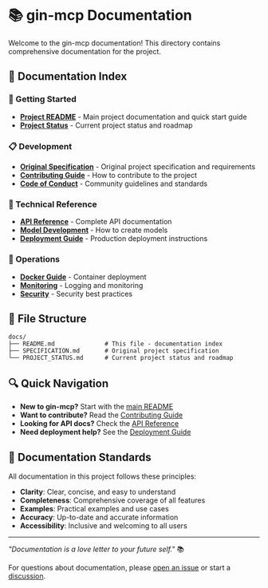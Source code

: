 # 📚 gin-mcp Documentation

Welcome to the gin-mcp documentation! This directory contains comprehensive documentation for the project.

## 📖 Documentation Index

### 🚀 Getting Started
- **[Project README](../README.md)** - Main project documentation and quick start guide
- **[Project Status](PROJECT_STATUS.md)** - Current project status and roadmap

### 📋 Development
- **[Original Specification](SPECIFICATION.md)** - Original project specification and requirements
- **[Contributing Guide](../CONTRIBUTING.md)** - How to contribute to the project
- **[Code of Conduct](../CODE_OF_CONDUCT.md)** - Community guidelines and standards

### 🔧 Technical Reference
- **[API Reference](../README.md#-api-reference)** - Complete API documentation
- **[Model Development](../README.md#-model-development)** - How to create models
- **[Deployment Guide](../README.md#-production-deployment)** - Production deployment instructions

### 🐳 Operations
- **[Docker Guide](../README.md#-docker)** - Container deployment
- **[Monitoring](../README.md#-monitoring--logging)** - Logging and monitoring
- **[Security](../README.md#-security-considerations)** - Security best practices

## 📁 File Structure

```
docs/
├── README.md              # This file - documentation index
├── SPECIFICATION.md       # Original project specification
└── PROJECT_STATUS.md      # Current project status and roadmap
```

## 🔍 Quick Navigation

- **New to gin-mcp?** Start with the [main README](../README.md)
- **Want to contribute?** Read the [Contributing Guide](../CONTRIBUTING.md)
- **Looking for API docs?** Check the [API Reference](../README.md#-api-reference)
- **Need deployment help?** See the [Deployment Guide](../README.md#-production-deployment)

## 📝 Documentation Standards

All documentation in this project follows these principles:

- **Clarity**: Clear, concise, and easy to understand
- **Completeness**: Comprehensive coverage of all features
- **Examples**: Practical examples and use cases
- **Accuracy**: Up-to-date and accurate information
- **Accessibility**: Inclusive and welcoming to all users

---

*"Documentation is a love letter to your future self."* 📚

For questions about documentation, please [open an issue](https://github.com/your-org/gin-mcp/issues) or start a [discussion](https://github.com/your-org/gin-mcp/discussions). 